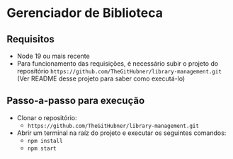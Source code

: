 # Gerenciador de Biblioteca

## Requisitos
* Node 19 ou mais recente
* Para funcionamento das requisições, é necessário subir o projeto do repositório `https://github.com/TheGitHubner/library-management.git` (Ver README desse projeto para saber como executá-lo)
## Passo-a-passo para execução
* Clonar o repositório:
  * `https://github.com/TheGitHubner/library-management.git`
* Abrir um terminal na raíz do projeto e executar os seguintes comandos:
  * `npm install`
  *  `npm start`
